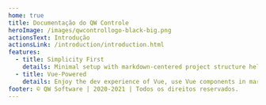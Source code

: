 ```yaml
---
home: true
title: Documentação do QW Controle
heroImage: /images/qwcontrollogo-black-big.png
actionsText: Introdução
actionsLink: /introduction/introduction.html
features:
  - title: Simplicity First
    details: Minimal setup with markdown-centered project structure helps you focus on writing.
  - title: Vue-Powered
    details: Enjoy the dev experience of Vue, use Vue components in markdown, and develop custom themes with Vue.
footer: © QW Software | 2020-2021 | Todos os direitos reservados.
---
```


